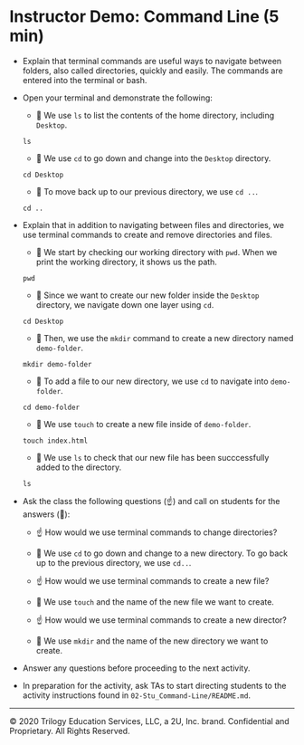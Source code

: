 #  Instructor Demo: Command Line (5 min) 

* Explain that terminal commands are useful ways to navigate between folders, also called directories, quickly and easily. The commands are entered into the terminal or bash. 

* Open your terminal and demonstrate the following:

  * 🔑 We use `ls` to list the contents of the home directory, including `Desktop`. 

  ```
  ls
  ```

  * 🔑 We use `cd` to go down and change into the `Desktop` directory. 

  ```
  cd Desktop
  ```

  * 🔑 To move back up to our previous directory, we use `cd ..`. 

  ```
  cd ..
  ```

* Explain that in addition to navigating between files and directories, we use terminal commands to create and remove directories and files. 

  * 🔑 We start by checking our working directory with `pwd`. When we print the working directory, it shows us the path.

  ```
  pwd
  ```

  * 🔑 Since we want to create our new folder inside the `Desktop` directory, we navigate down one layer using `cd`.

  ```
  cd Desktop
  ```

  * 🔑 Then, we use the `mkdir` command to create a new directory named `demo-folder`.
 
  ```
  mkdir demo-folder
  ```

  * 🔑 To add a file to our new directory, we use `cd` to navigate into `demo-folder`.

  ```
  cd demo-folder
  ```

  * 🔑 We use `touch` to create a new file inside of `demo-folder`.

  ```
  touch index.html
  ```

  * 🔑 We use `ls` to check that our new file has been succcessfully added to the directory.

  ```
  ls
  ```

* Ask the class the following questions (☝️) and call on students for the answers (🙋):

  * ☝️ How would we use terminal commands to change directories?

  * 🙋 We use `cd` to go down and change to a new directory. To go back up to the previous directory, we use `cd..`.

  * ☝️ How would we use terminal commands to create a new file?

  * 🙋 We use `touch` and the name of the new file we want to create.  

   * ☝️ How would we use terminal commands to create a new director?

  * 🙋 We use `mkdir` and the name of the new directory we want to create.  

* Answer any questions before proceeding to the next activity.

* In preparation for the activity, ask TAs to start directing students to the activity instructions found in `02-Stu_Command-Line/README.md`.

---
 © 2020 Trilogy Education Services, LLC, a 2U, Inc. brand. Confidential and Proprietary. All Rights Reserved.
